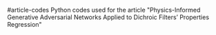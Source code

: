 #article-codes
Python codes used for the article "Physics-Informed Generative Adversarial Networks Applied to Dichroic Filters’ Properties Regression"
